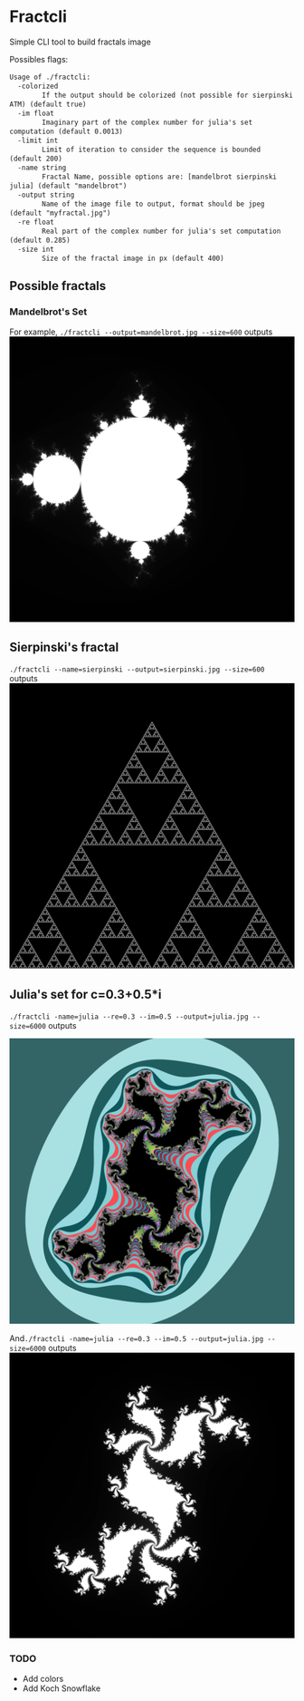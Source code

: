 # Fractcli

Simple CLI tool to build fractals image

Possibles flags: 
```
Usage of ./fractcli:
  -colorized
        If the output should be colorized (not possible for sierpinski ATM) (default true)
  -im float
        Imaginary part of the complex number for julia's set computation (default 0.0013)
  -limit int
        Limit of iteration to consider the sequence is bounded (default 200)
  -name string
        Fractal Name, possible options are: [mandelbrot sierpinski julia] (default "mandelbrot")
  -output string
        Name of the image file to output, format should be jpeg (default "myfractal.jpg")
  -re float
        Real part of the complex number for julia's set computation (default 0.285)
  -size int
        Size of the fractal image in px (default 400)

```

## Possible fractals

### Mandelbrot's Set
For example, `./fractcli --output=mandelbrot.jpg --size=600` outputs
![Mandelbrot image](./mandelbrot.jpg)

## Sierpinski's fractal
`./fractcli --name=sierpinski --output=sierpinski.jpg --size=600` outputs
![Sierpinski image](./sierpinski.jpg)

## Julia's set for c=0.3+0.5*i
`./fractcli -name=julia --re=0.3 --im=0.5 --output=julia.jpg --size=6000` outputs

![colorfuljulia](./colorfuljulia.jpg)

And`./fractcli -name=julia --re=0.3 --im=0.5 --output=julia.jpg --size=6000` outputs
![Julia image](./julia.jpg)

### TODO

- Add colors
- Add Koch Snowflake